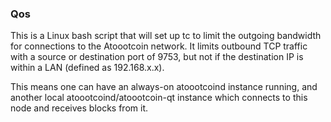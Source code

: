 ### Qos ###

This is a Linux bash script that will set up tc to limit the outgoing bandwidth for connections to the Atoootcoin network. It limits outbound TCP traffic with a source or destination port of 9753, but not if the destination IP is within a LAN (defined as 192.168.x.x).

This means one can have an always-on atoootcoind instance running, and another local atoootcoind/atoootcoin-qt instance which connects to this node and receives blocks from it.
